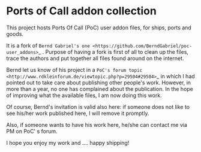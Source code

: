 Ports of Call addon collection
==============================

This project hosts Ports Of Call (PoC) user addon files, for ships, ports and goods.

It is a fork of `Bernd Gabriel's one <https://github.com/BerndGabriel/poc-user_addons>`_ .
Purpose of having a fork is first of all to clean up the files, trace the authors and
put together all files found around on the internet.

Bernd let us know of his project in a `PoC's forum topic <http://www.rdkleinforum.de/viewtopic.php?p=29504#29504>`_
in which I had pointed out to take care about publishing other people's work.
However, in more than a year, no one has complained about the publication. In
the hope of improving what the available files, I am now doing this work.

Of course, Bernd's invitation is valid also here: if someone does not like to
see his/her work published here, I will remove it promptly.

Also, if someone wants to have his work here, he/she can contact me via PM on
PoC' s forum.

I hope you enjoy my work and .... happy shipping!
